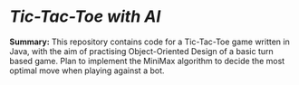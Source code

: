 # _Tic-Tac-Toe with AI_

__Summary:__ This repository contains code for a Tic-Tac-Toe game written in Java, with the aim of practising Object-Oriented Design of a basic turn based game. Plan to implement the MiniMax algorithm to decide the most optimal move when playing against a bot.